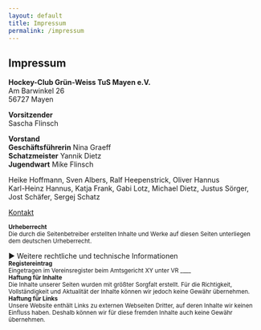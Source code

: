 ```yaml
---
layout: default
title: Impressum
permalink: /impressum
---
```


## Impressum

**Hockey-Club Grün-Weiss TuS Mayen e.V.**  
Am Barwinkel 26  
56727 Mayen  

**Vorsitzender**  
Sascha Flinsch

**Vorstand**  
**Geschäftsführerin** Nina Graeff    
**Schatzmeister**  Yannik Dietz   
**Jugendwart** Mike Flinsch  

Heike Hoffmann, Sven Albers, Ralf Heepenstrick, Oliver Hannus  
Karl-Heinz Hannus, Katja Frank, Gabi Lotz, Michael Dietz, Justus Sörger, Jost Schäfer, Sergej Schatz  

<span class="email-highlight"><a href="mailto:info@test-domain.de">Kontakt</a></span>  
<small>  
**Urheberrecht**  
Die durch die Seitenbetreiber erstellten Inhalte und Werke auf diesen Seiten unterliegen dem deutschen Urheberrecht.
</small> 

<div class="collapsible-container">
    <div class="collapsible-header" onclick="toggleCollapsible()">
        <span class="arrow">&#9654;</span> Weitere rechtliche und technische Informationen
    </div>
    <div class="collapsible-content">
        <small>  
        <strong>Registereintrag</strong><br> 
        Eingetragen im Vereinsregister beim Amtsgericht XY unter VR ____
        </small><br>
        <small>  
        <strong>Haftung für Inhalte</strong><br> 
        Die Inhalte unserer Seiten wurden mit größter Sorgfalt erstellt. Für die Richtigkeit,  
        Vollständigkeit und Aktualität der Inhalte können wir jedoch keine Gewähr übernehmen.  
        </small><br>
        <small>  
        <strong>Haftung für Links</strong><br>
        Unsere Website enthält Links zu externen Webseiten Dritter, auf deren Inhalte wir keinen Einfluss haben.  
        Deshalb können wir für diese fremden Inhalte auch keine Gewähr übernehmen.  
        </small>  
    </div>
</div>

<!-- Binde das externe JS ein -->
<script src="/assets/js/impressum.js" defer></script>

